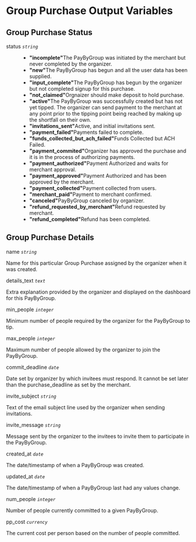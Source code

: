 # Group Purchase Output Variables

## Group Purchase Status
<dl>
  <dt>status <code><i>string</i></code></dt>
  <dd>
    <ul>
      <li><strong>"incomplete"</strong>The PayByGroup was initiated by the merchant but never completed by the organizer.</li>
      <li><strong>"new"</strong>The PayByGroup has begun and all the user data has been supplied.</li>
      <li><strong>"input_complete"</strong>The PayByGroup has begun by the organizer but not completed signup for this purchase.</li>
      <li><strong>"not_claimed"</strong>Orgnaizer should make deposit to hold purchase.</li>
      <li><strong>"active"</strong>The PayByGroup was successfully created but has not yet tipped. The organizer can send payment to the merchant at any point prior to the tipping point being reached by making up the shortfall on their own.</li>
      <li><strong>"invitations_sent"</strong>Active, and initial invitations sent.</li>
      <li><strong>"payment_failed"</strong>Payments failed to complete.</li>
      <li><strong>"funds_collected_but_ach_failed"</strong>Funds Collected but ACH Failed.</li>
      <li><strong>"payment_commited"</strong>Organizer has approved the purchase and it is in the process of authorizing payments.</li>
      <li><strong>"payment_authorized"</strong>Payment Authorized and waits for merchant approval.</li>
      <li><strong>"payment_approved"</strong>Payment Authorized and has been approved by the merchant.</li>
      <li><strong>"payment_collected"</strong>Payment collected from users.</li>
      <li><strong>"merchant_paid"</strong>Payment to merchant confirmed.</li>
      <li><strong>"canceled"</strong>PayByGroup canceled by organizer.</li>
      <li><strong>"refund_requested_by_merchant"</strong>Refund requested by merchant.</li>
      <li><strong>"refund_completed"</strong>Refund has been completed.</li>
    </ul>
  </dd>
</dl>

## Group Purchase Details
<dl>
  <dt>name <code><i>string</i></code></dt>
  <dl>Name for this particular Group Purchase assigned by the organizer when it was created.</dl>
  <dt>details_text <code><i>text</i></code></dt>
  <dl>Extra explanation provided by the organizer and displayed on the dashboard for this PayByGroup.</dl>
  <dt>min_people <code><i>integer</i></code></dt>
  <dl>Minimum number of people required by the organizer for the PayByGroup to tip.</dl>
  <dt>max_people <code><i>integer</i></code></dt>
  <dl>Maximum number of people allowed by the organizer to join the PayByGroup.</dl>
  <dt>commit_deadline <code><i>date</i></code></dt>
  <dl>Date set by organizer by which invitees must respond. It cannot be set later than the purchase_deadline as set by the merchant.</dl>
  <dt>invite_subject <code><i>string</i></code></dt>
  <dl>Text of the email subject line used by the organizer when sending invitations.</dl>
  <dt>invite_message <code><i>string</i></code></dt>
  <dl>Message sent by the organizer to the invitees to invite them to participate in the PayByGroup.</dl>
  <dt>created_at <code><i>date</i></code></dt>
  <dl>The date/timestamp of when a PayByGroup was created.</dl>
  <dt>updated_at <code><i>date</i></code></dt>
  <dl>The date/timestamp of when a PayByGroup last had any values change.</dl>
  <dt>num_people <code><i>integer</i></code></dt>
  <dl>Number of people currently committed to a given PayByGroup.</dl>
  <dt>pp_cost <code><i>currency</i></code></dt>
  <dl>The current cost per person based on the number of people committed.</dl>
</dl>